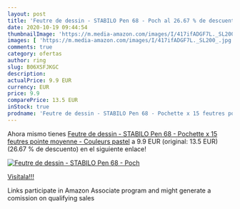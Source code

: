 ```yaml
---
layout: post
title: 'Feutre de dessin - STABILO Pen 68 - Poch al 26.67 % de descuento'
date: 2020-10-19 09:44:54
thumbnailImage: 'https://m.media-amazon.com/images/I/417ifADGF7L._SL200_.jpg'
images: [ 'https://m.media-amazon.com/images/I/417ifADGF7L._SL200_.jpg' ]
comments: true
category: ofertas
author: ring
slug: B06XSFJKGC
description:
actualPrice: 9.9 EUR
currency: EUR
price: 9.9
comparePrice: 13.5 EUR
inStock: true
prodname: 'Feutre de dessin - STABILO Pen 68 - Pochette x 15 feutres pointe moyenne - Couleurs pastel'
---
```


Ahora mismo tienes [Feutre de dessin - STABILO Pen 68 - Pochette x 15 feutres pointe moyenne - Couleurs pastel](https://www.amazon.fr/dp/B06XSFJKGC/?tag=tolees0d-21) a 9.9 EUR (original: 13.5 EUR) (26.67 %  de descuento) en el siguiente enlace!

[![Feutre de dessin - STABILO Pen 68 - Poch](https://m.media-amazon.com/images/I/417ifADGF7L._SL200_.jpg)](https://www.amazon.fr/dp/B06XSFJKGC/?tag=tolees0d-21)

[Visítala!!!](https://www.amazon.fr/dp/B06XSFJKGC/?tag=tolees0d-21)

Links participate in Amazon Associate program and might generate a comission on qualifying sales
